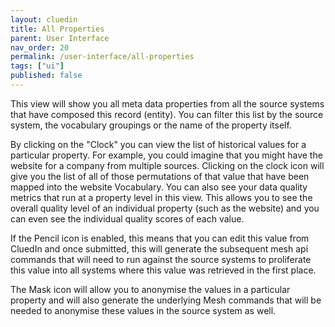 ```yaml
---
layout: cluedin
title: All Properties
parent: User Interface
nav_order: 20
permalink: /user-interface/all-properties
tags: ["ui"]
published: false
---
```


This view will show you all meta data properties from all the source systems that have composed this record (entity). You can filter this list by the source system, the vocabulary groupings or the name of the property itself. 

By clicking on the "Clock" you can view the list of historical values for a particular property. For example, you could imagine that you might have the website for a company from multiple sources. Clicking on the clock icon will give you the list of all of those permutations of that value that have been mapped into the website Vocabulary. You can also see your data quality metrics that run at a property level in this view. This allows you to see the overall quality level of an individual property (such as the website) and you can even see the individual quality scores of each value.

If the Pencil icon is enabled, this means that you can edit this value from CluedIn and once submitted, this will generate the subsequent mesh api commands that will need to run against the source systems to proliferate this value into all systems where this value was retrieved in the first place. 

The Mask icon will allow you to anonymise the values in a particular property and will also generate the underlying Mesh commands that will be needed to anonymise these values in the source system as well.
